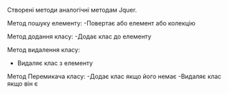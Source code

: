 Створені методи аналогічні методам Jquer.

Метод пошуку елементу:
-Повертає або елемент або колекцію

Метод додання класу:
 -Додає клас до елементу

Метод видалення класу:
 - Видаляє клас з елементу

Метод Перемикача класу:
-Додає клас якщо його немає
-Видаляє клас якщо він є
